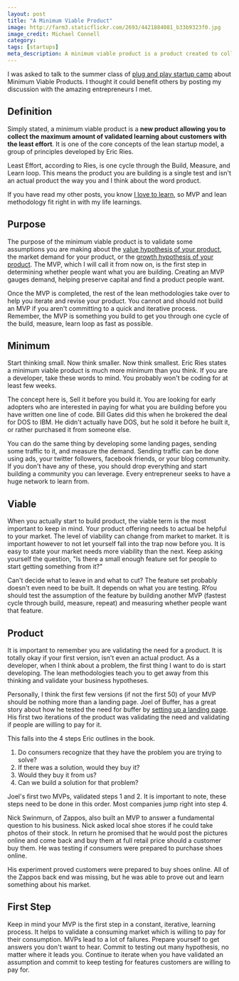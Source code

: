 ```yaml
---
layout: post
title: "A Minimum Viable Product"
image: http://farm3.staticflickr.com/2693/4421884081_b33b9323f0.jpg
image_credit: Michael Connell
category: 
tags: [startups]
meta_description: A minimum viable product is a product created to collect the maximum amount of validated learning about customers with the least effort.
---
```


I was asked to talk to the summer class of [plug and play startup camp](http://www.plugandplaystartupcamp.com/) about Minimum Viable Products. I thought it could benefit others by posting my discussion with the amazing entrepreneurs I met.

Definition
----------
Simply stated, a minimum viable product is a __new product allowing you to collect the maximum amount of validated learning about customers with the least effort__. It is one of the core concepts of the lean startup model, a group of principles developed by Eric Ries. 

Least Effort, according to Ries, is one cycle through the Build, Measure, and Learn loop. This means the product you are building is a single test and isn't an actual product the way you and I think about the word product.

If you have read my other posts, you know [I love to learn](/2012/06/challenge-yourself-always-learn/), so MVP and lean methodology fit right in with my life learnings.

Purpose
--------
The purpose of the minimum viable product is to validate some assumptions you are making about the [value hypothesis of your product](/2012/07/value-hypothesis-and-growth-hypothesis/), the market demand for your product, or the [growth hypothesis of your product](/2012/07/value-hypothesis-and-growth-hypothesis/). The MVP, which I will call it from now on, is the first step in determining whether people want what you are building. Creating an MVP gauges demand, helping preserve capital and find a product people want.

Once the MVP is completed, the rest of the lean methodologies take over to help you iterate and revise your product. You cannot and should not build an MVP if you aren't committing to a quick and iterative process. Remember, the MVP is something you build to get you through one cycle of the build, measure, learn loop as fast as possible.

Minimum
-------
Start thinking small. Now think smaller. Now think smallest. Eric Ries states a minimum viable product is much more minimum than you think. If you are a developer, take these words to mind. You probably won't be coding for at least few weeks.

The concept here is, Sell it before you build it. You are looking for early adopters who are interested in paying for what you are building before you have written one line of code. Bill Gates did this when he brokered the deal for DOS to IBM. He didn't actually have DOS, but he sold it before he built it, or rather purchased it from someone else.

You can do the same thing by developing some landing pages, sending some traffic to it, and measure the demand. Sending traffic can be done using ads, your twitter followers, facebook friends, or your blog community. If you don't have any of these, you should drop everything and start building a community you can leverage. Every entrepreneur seeks to have a huge network to learn from.

Viable
------
When you actually start to build product, the viable term is the most important to keep in mind. Your product offering needs to actual be helpful to your market. The level of viability can change from market to market. It is important however to not let yourself fall into the trap now before you. It is easy to state your market needs more viability than the next. Keep asking yourself the question, "Is there a small enough feature set for people to start getting something from it?"

Can't decide what to leave in and what to cut? The feature set probably doesn't even need to be built. It depends on what you are testing. RYou should test the assumption of the feature by building another MVP (fastest cycle through build, measure, repeat) and measuring whether people want that feature.

Product
-------
It is important to remember you are validating the need for a product. It is totally okay if your first version, isn't even an actual product. As a developer, when I think about a problem, the first thing I want to do is start developing. The lean methodologies teach you to get away from this thinking and validate your business hypotheses.

Personally, I think the first few versions (if not the first 50) of your MVP should be nothing more than a landing page. Joel of Buffer, has a great story about how he tested the need for buffer by [setting up a landing page](http://blog.bufferapp.com/idea-to-paying-customers-in-7-weeks-how-we-did-it). His first two iterations of the product was validating the need and validating if people are willing to pay for it. 

This falls into the 4 steps Eric outlines in the book.

1. Do consumers recognize that they have the problem you are trying to solve? 
2. If there was a solution, would they buy it? 
3. Would they buy it from us? 
4. Can we build a solution for that problem?

Joel's first two MVPs, validated steps 1 and 2. It is important to note, these steps need to be done in this order. Most companies jump right into step 4.

Nick Swinmurn, of Zappos, also built an MVP to answer a fundamental question to his business. Nick asked local shoe stores if he could take photos of their stock. In return he promised that he would post the pictures online and come back and buy them at full retail price should a customer buy them. He was testing if consumers were prepared to purchase shoes online.

His experiment proved customers were prepared to buy shoes online. All of the Zappos back end was missing, but he was able to prove out and learn something about his market.

First Step
----------
Keep in mind your MVP is the first step in a constant, iterative, learning process. It helps to validate a consuming market which is willing to pay for their consumption. MVPs lead to a lot of failures. Prepare yourself to get answers you don't want to hear. Commit to testing out many hypothesis, no matter where it leads you. Continue to iterate when you have validated an assumption and commit to keep testing for features customers are willing to pay for.


